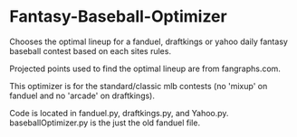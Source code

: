 # Fantasy-Baseball-Optimizer
Chooses the optimal lineup for a fanduel, draftkings or yahoo daily fantasy baseball contest based on each sites rules. 

Projected points used to find the optimal lineup are from fangraphs.com. 

This optimizer is for the standard/classic mlb contests (no 'mixup' on fanduel and no 'arcade' on draftkings). 

Code is located in fanduel.py, draftkings.py, and Yahoo.py. baseballOptimizer.py is the just the old fanduel file.
